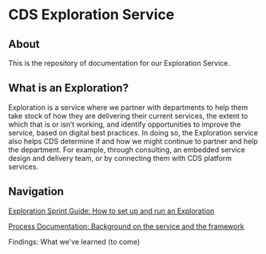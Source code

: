 # CDS Exploration Service 

## About
This is the repository of documentation for our Exploration Service. 

## What is an Exploration? 

Exploration is a service where we partner with departments to help them take stock of how they are delivering their current services, the extent to which that is or isn’t working, and identify opportunities to improve the service, based on digital best practices. In doing so, the Exploration service also helps CDS determine if and how we might continue to partner and help the department. For example, through consulting, an embedded service design and delivery team, or by connecting them with CDS platform services. 

## Navigation 

[Exploration Sprint Guide: How to set up and run an Exploration](https://github.com/cds-snc/exploration-documentation/blob/main/ExplorationSprintGuide.md) 

[Process Documentation: Background on the service and the framework](https://github.com/cds-snc/exploration-documentation/blob/main/ProcessDocumentation.md) 

Findings: What we've learned (to come)
